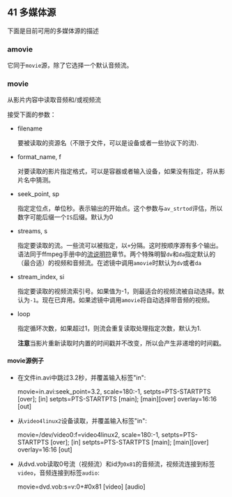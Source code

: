 ## 41 多媒体源
下面是目前可用的多媒体源的描述
### amovie ###
它同于`movie`源，除了它选择一个默认音频流。

### movie ###
从影片内容中读取音频和/或视频流

接受下面的参数：

- filename

    要被读取的资源名（不限于文件，可以是设备或者一些协议下的流).
- format_name, f

    对要读取的影片指定格式，可以是容器或者输入设备，如果没有指定，将从影片名中猜测。
- seek_point, sp

    指定定位点，单位秒。表示输出的开始点。这个参数与`av_strtod`评估，所以数字可能后缀一个`IS`后缀。默认为0
- streams, s

    指定要读取的流。一些流可以被指定，以`+`分隔。这时按顺序源有多个输出。语法同于ffmpeg手册中的[流说明符](ffmpeg-doc-cn-05.md#流说明（限定）符)章节。两个特殊明智`dv`和`da`指定默认的（最合适）的视频和音频流。在滤镜中调用`amovie`时默认为`dv`或者`da`
- stream_index, si

    指定要读取的视频流索引号。如果值为-1，则最适合的视频流被自动选择。默认为`-1`。现在已弃用。如果滤镜中调用`amovie`将自动选择带音频的视频。
- loop

    指定循环次数，如果超过1，则流会重复读取处理指定次数，默认为1.

	**注意**当影片重新读取时内置的时间戳并不改变，所以会产生非递增的时间戳。 

#### movie源例子 ####
- 在文件in.avi中跳过3.2秒，并覆盖输入标签"in":

    movie=in.avi:seek_point=3.2, scale=180:-1, setpts=PTS-STARTPTS [over];
    [in] setpts=PTS-STARTPTS [main];
    [main][over] overlay=16:16 [out]
- 从`video4linux2`设备读取，并覆盖输入标签"in":

    movie=/dev/video0:f=video4linux2, scale=180:-1, setpts=PTS-STARTPTS [over];
    [in] setpts=PTS-STARTPTS [main];
    [main][over] overlay=16:16 [out]
- 从dvd.vob读取0号流（视频流）和id为`0x81`的音频流，视频流连接到标签`video`，音频连接到标签`audio`:

    movie=dvd.vob:s=v:0+#0x81 [video] [audio]

